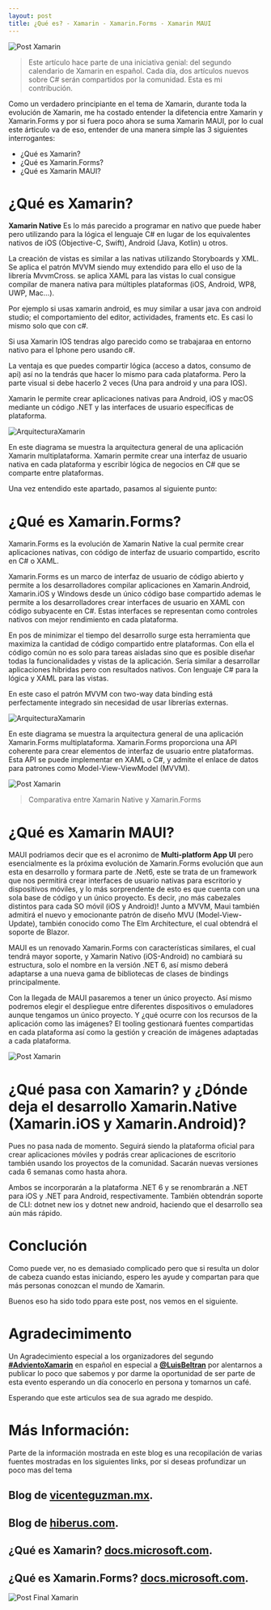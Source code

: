 ```yaml
---
layout: post
title: ¿Qué es? - Xamarin - Xamarin.Forms - Xamarin MAUI
---
```


![Post Xamarin](..\images\Blog\Xamarin-MAUI.png)

> Este artículo hace parte de una iniciativa genial: del segundo calendario de Xamarin en español. Cada día, dos artículos nuevos sobre C# serán compartidos por la comunidad. Esta es mi contribución.

Como un verdadero principiante en el tema de Xamarin, durante toda la evolución de Xamarin, me ha costado entender la difetencia entre Xamarin y Xamarin.Forms y por si fuera poco ahora se suma Xamarin MAUI, por lo cual este árticulo va de eso, entender de una manera simple las 3 siguientes interrogantes:

- ¿Qué es Xamarin?
- ¿Qué es Xamarin.Forms?
- ¿Qué es Xamarin MAUI?

# **¿Qué es Xamarin?**

**Xamarin Native** Es lo más parecido a programar en nativo que puede haber pero utilizando para la lógica el lenguaje C# en lugar de los equivalentes nativos de iOS (Objective-C, Swift), Android (Java, Kotlin) u otros.

La creación de vistas es similar a las nativas utilizando Storyboards y XML. Se aplica el patrón MVVM siendo muy extendido para ello el uso de la librería MvvmCross. se aplica XAML para las vistas lo cual consigue compilar de manera nativa para múltiples plataformas (iOS, Android, WP8, UWP, Mac…).

Por ejemplo si usas xamarin android, es muy similar a usar java con android studio; el comportamiento del editor, actividades, framents etc. Es casi lo mismo solo que con c#.

Si usa Xamarin IOS tendras algo parecido como se trabajaraa en entorno nativo para el Iphone pero usando c#.

La ventaja es que puedes compartir lógica (acceso a datos, consumo de api) así no la tendrás que hacer lo mismo para cada plataforma. Pero la parte visual si debe hacerlo 2 veces (Una para android y una para IOS).

Xamarin le permite crear aplicaciones nativas para Android, iOS y macOS mediante un código .NET y las interfaces de usuario específicas de plataforma.

![ArquitecturaXamarin](..\images\Blog\xamarin-architecture.png)

En este diagrama se muestra la arquitectura general de una aplicación Xamarin multiplataforma. Xamarin permite crear una interfaz de usuario nativa en cada plataforma y escribir lógica de negocios en C# que se comparte entre plataformas.

Una vez entendido este apartado, pasamos al siguiente punto:

# **¿Qué es Xamarin.Forms?**

Xamarin.Forms es la evolución de Xamarin Native la cual permite crear aplicaciones nativas, con código de interfaz de usuario compartido, escrito en C# o XAML.

Xamarin.Forms es un marco de interfaz de usuario de código abierto y permite a los desarrolladores compilar aplicaciones en Xamarin.Android, Xamarin.iOS y Windows desde un único código base compartido ademas le permite a los desarrolladores crear interfaces de usuario en XAML con código subyacente en C#. Estas interfaces se representan como controles nativos con mejor rendimiento en cada plataforma.

En pos de minimizar el tiempo del desarrollo surge esta herramienta que maximiza la cantidad de código compartido entre plataformas. Con ella el código común no es solo para tareas aisladas sino que es posible diseñar todas la funcionalidades y vistas de la aplicación. Sería similar a desarrollar aplicaciones híbridas pero con resultados nativos. Con lenguaje C# para la lógica y XAML para las vistas.

En este caso el patrón MVVM con two-way data binding está perfectamente integrado sin necesidad de usar librerías externas.

![ArquitecturaXamarin](..\images\Blog\xamarin-forms-architecture.png)

En este diagrama se muestra la arquitectura general de una aplicación Xamarin.Forms multiplataforma. Xamarin.Forms proporciona una API coherente para crear elementos de interfaz de usuario entre plataformas. Esta API se puede implementar en XAML o C#, y admite el enlace de datos para patrones como Model-View-ViewModel (MVVM).

![Post Xamarin](..\images\Blog\xamarin-compare.png)

> Comparativa entre Xamarin Native y Xamarin.Forms

# **¿Qué es Xamarin MAUI?**

MAUI podriamos decir que es el acronimo de **Multi-platform App UI** pero esencialmente es la próxima evolución de Xamarin.Forms evolución que aun esta en desarrollo y formara parte de .Net6, este se trata de un framework que nos permitirá crear interfaces de usuario nativas para escritorio y dispositivos móviles, y lo más sorprendente de esto es que cuenta con una sola base de código y un único proyecto. Es decir, ¡no más cabezales distintos para cada SO móvil (iOS y Android)! Junto a MVVM, Maui también admitirá el nuevo y emocionante patrón de diseño MVU (Model-View-Update), también conocido como The Elm Architecture, el cual obtendrá el soporte de Blazor.

MAUI es un renovado Xamarin.Forms con características similares, el cual tendrá mayor soporte, y Xamarin Nativo (iOS-Android) no cambiará su estructura, solo el nombre en la versión .NET 6, así mismo deberá adaptarse a una nueva gama de bibliotecas de clases de bindings principalmente.

Con la llegada de MAUI pasaremos a tener un único proyecto. Así mismo podremos elegir el despliegue entre diferentes dispositivos o emuladores aunque tengamos un único proyecto. Y ¿qué ocurre con los recursos de la aplicación como las imágenes? El tooling gestionará fuentes compartidas en cada plataforma así como la gestión y creación de imágenes adaptadas a cada plataforma.

![Post Xamarin](..\images\Blog\maui-01-overview.png)

# **¿Qué pasa con Xamarin? y ¿Dónde deja el desarrollo Xamarin.Native (Xamarin.iOS y Xamarin.Android)?**

Pues no pasa nada de momento. Seguirá siendo la plataforma oficial para crear aplicaciones móviles y podrás crear aplicaciones de escritorio también usando los proyectos de la comunidad. Sacarán nuevas versiones cada 6 semanas como hasta ahora.

Ambos se incorporarán a la plataforma .NET 6 y se renombrarán a .NET para iOS y .NET para Android, respectivamente. También obtendrán soporte de CLI: dotnet new ios y dotnet new android, haciendo que el desarrollo sea aún más rápido.

# **Conclución**

Como puede ver, no es demasiado complicado pero que si resulta un dolor de cabeza cuando estas iniciando, espero les ayude y compartan para que más personas conozcan el mundo de Xamarin.

Buenos eso ha sido todo ppara este post, nos vemos en el siguiente.

# **Agradecimimento**

Un Agradecimiento especial a los organizadores del segundo
**[#AdvientoXamarin](https://www.luisbeltran.mx/2020/11/16/segundo-calendario-de-adviento-de-xamarin-en-espanol/?fbclid=IwAR2u3F4mTPj_WffRTmK5U3IHVcSiSyPUbwbuTxvOk2lWmHyVZO5zvA67wFU)** en español en especial a **[@LuisBeltran](https://www.facebook.com/groups/1787797968167722/user/100001759697510/)** por alentarnos a publicar lo poco que sabemos y por darme la oportunidad de ser parte de esta evento esperando un día conocerlo en persona y tomarnos un café.

Esperando que este articulos sea de sua agrado me despido.

# **Más Información:**

Parte de la información mostrada en este blog es una recopilación de varias fuentes mostradas en los siguientes links, por si deseas profundizar un poco mas del tema

## Blog de [vicenteguzman.mx](https://vicenteguzman.mx/2020/05/21/adios-xamarin-forms-hola-maui/).

## Blog de [hiberus.com](https://www.hiberus.com/crecemos-contigo/xamarin-desarrollo-multiplataforma-nativo/#:~:text=Xamarin%20es%20un%20entorno%20de%20desarrollo%20de%20apps,para%20m%C3%BAltiples%20plataformas%20%28iOS%2C%20Android%2C%20WP8%2C%20UWP%2C%20Mac%E2%80%A6%29.).

## ¿Qué es Xamarin? [docs.microsoft.com](https://docs.microsoft.com/es-es/xamarin/get-started/what-is-xamarin).

## ¿Qué es Xamarin.Forms? [docs.microsoft.com](https://docs.microsoft.com/es-es/xamarin/get-started/what-is-xamarin-forms).

![Post Final Xamarin](..\images\Blog\Que-es-xamarin.png)
